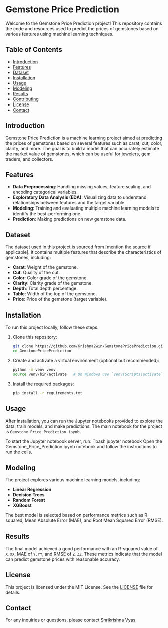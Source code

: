 # Gemstone Price Prediction

Welcome to the Gemstone Price Prediction project! This repository contains the code and resources used to predict the prices of gemstones based on various features using machine learning techniques.

## Table of Contents
- [Introduction](#introduction)
- [Features](#features)
- [Dataset](#dataset)
- [Installation](#installation)
- [Usage](#usage)
- [Modeling](#modeling)
- [Results](#results)
- [Contributing](#contributing)
- [License](#license)
- [Contact](#contact)

## Introduction

Gemstone Price Prediction is a machine learning project aimed at predicting the prices of gemstones based on several features such as carat, cut, color, clarity, and more. The goal is to build a model that can accurately estimate the market value of gemstones, which can be useful for jewelers, gem traders, and collectors.

## Features

- **Data Preprocessing**: Handling missing values, feature scaling, and encoding categorical variables.
- **Exploratory Data Analysis (EDA)**: Visualizing data to understand relationships between features and the target variable.
- **Modeling**: Training and evaluating multiple machine learning models to identify the best-performing one.
- **Prediction**: Making predictions on new gemstone data.

## Dataset

The dataset used in this project is sourced from [mention the source if applicable]. It contains multiple features that describe the characteristics of gemstones, including:

- **Carat**: Weight of the gemstone.
- **Cut**: Quality of the cut.
- **Color**: Color grade of the gemstone.
- **Clarity**: Clarity grade of the gemstone.
- **Depth**: Total depth percentage.
- **Table**: Width of the top of the gemstone.
- **Price**: Price of the gemstone (target variable).

## Installation

To run this project locally, follow these steps:

1. Clone this repository:
   ```bash
   git clone https://github.com/Krishna2win/GemstonePricePrediction.git
   cd GemstonePricePrediction

2. Create and activate a virtual environment (optional but recommended):
   ```bash
   python -m venv venv
   source venv/bin/activate   # On Windows use `venv\Scripts\activate`

3. Install the required packages:
   ```bash
   pip install -r requirements.txt

## Usage

After installation, you can run the Jupyter notebooks provided to explore the data, train models, and make predictions. The main notebook for the project is `Gemstone_Price_Prediction.ipynb`.

To start the Jupyter notebook server, run:
   ``bash
   jupyter notebook
Open the Gemstone_Price_Prediction.ipynb notebook and follow the instructions to run the cells.


## Modeling

The project explores various machine learning models, including:

- **Linear Regression**
- **Decision Trees**
- **Random Forest**
- **XGBoost**

The best model is selected based on performance metrics such as R-squared, Mean Absolute Error (MAE), and Root Mean Squared Error (RMSE).

## Results

The final model achieved a good performance with an R-squared value of `X.XX`, MAE of `Y.YY`, and RMSE of `Z.ZZ`. These metrics indicate that the model can predict gemstone prices with reasonable accuracy.

## License

This project is licensed under the MIT License. See the [LICENSE](LICENSE) file for details.

## Contact

For any inquiries or questions, please contact [Shrikrishna Vyas](mailto:shrikrishnavyas111@example.com).


